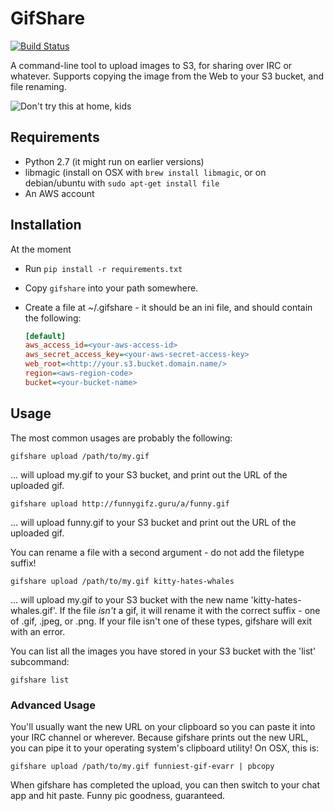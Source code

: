 GifShare
========

[![Build Status](https://travis-ci.org/judy2k/gifshare.svg?branch=master)](https://travis-ci.org/judy2k/gifshare)

A command-line tool to upload images to S3, for sharing over IRC or whatever.
Supports copying the image from the Web to your S3 bucket, and file renaming.

![Don't try this at home, kids](http://gifs.ninjarockstar.guru/kitty-throw.gif)


Requirements
------------

* Python 2.7 (it might run on earlier versions)
* libmagic (install on OSX with `brew install libmagic`, or on debian/ubuntu
  with `sudo apt-get install file`
* An AWS account


Installation
------------

At the moment

* Run `pip install -r requirements.txt`
* Copy `gifshare` into your path somewhere.
* Create a file at ~/.gifshare - it should be an ini file, and should contain
  the following:

    ```ini
    [default]
    aws_access_id=<your-aws-access-id>
    aws_secret_access_key=<your-aws-secret-access-key>
    web_root=<http://your.s3.bucket.domain.name/>
    region=<aws-region-code>
    bucket=<your-bucket-name>
    ```


Usage
-----

The most common usages are probably the following:

    gifshare upload /path/to/my.gif

... will upload my.gif to your S3 bucket, and print out the URL of the
uploaded gif.

    gifshare upload http://funnygifz.guru/a/funny.gif

... will upload funny.gif to your S3 bucket and print out the URL of the
uploaded gif.

You can rename a file with a second argument - do not add the filetype suffix!

    gifshare upload /path/to/my.gif kitty-hates-whales

... will upload my.gif to your S3 bucket with the new name
'kitty-hates-whales.gif'.  If the file *isn't* a gif, it will rename it with
the correct suffix - one of .gif, .jpeg, or .png. If your file isn't one of
these types, gifshare will exit with an error.

You can list all the images you have stored in your S3 bucket with the 'list'
subcommand:

	gifshare list

### Advanced Usage

You'll usually want the new URL on your clipboard so you can paste it into your
IRC channel or wherever. Because gifshare prints out the new URL, you can pipe
it to your operating system's clipboard utility! On OSX, this is:

    gifshare upload /path/to/my.gif funniest-gif-evarr | pbcopy

When gifshare has completed the upload, you can then switch to your chat app
and hit paste. Funny pic goodness, guaranteed.
